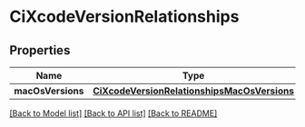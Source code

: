 # CiXcodeVersionRelationships

## Properties
Name | Type | Description | Notes
------------ | ------------- | ------------- | -------------
**macOsVersions** | [**CiXcodeVersionRelationshipsMacOsVersions**](CiXcodeVersionRelationshipsMacOsVersions.md) |  | [optional] 

[[Back to Model list]](../README.md#documentation-for-models) [[Back to API list]](../README.md#documentation-for-api-endpoints) [[Back to README]](../README.md)


